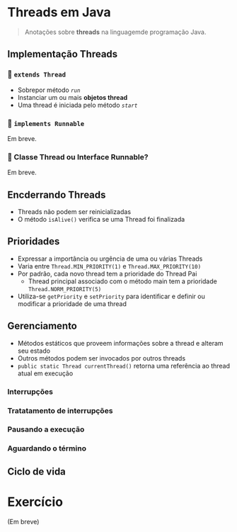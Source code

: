 # Threads em Java
> Anotações sobre **threads** na linguagemde programação Java.

## Implementação Threads
### 📔 `extends Thread`
* Sobrepor método *`run`*
* Instanciar um ou mais **objetos thread**
* Uma thread é iniciada pelo método *`start`*

### 📔 `implements Runnable` 
Em breve.

### 🤔 Classe Thread ou Interface Runnable?
Em breve.

## Encderrando Threads
* Threads não podem ser reinicializadas
* O método `isAlive()` verifica se uma Thread foi finalizada

## Prioridades
* Expressar a importância ou urgência de uma ou várias Threads
* Varia entre `Thread.MIN_PRIORITY(1)` e `Thread.MAX_PRIORITY(10)`
* Por padrão, cada novo thread tem a prioridade do Thread Pai
    * Thread principal associado com o método main tem a prioridade `Thread.NORM_PRIORITY(5)`
* Utiliza-se `getPriority` e `setPriority` para identificar e definir ou modificar a prioridade de uma thread 

## Gerenciamento
* Métodos estáticos que proveem informações sobre a thread e alteram seu estado
* Outros métodos podem ser invocados por outros threads
* `public static Thread currentThread()` retorna uma referência ao thread atual em execução

### Interrupções

### Tratatamento de interrupções

### Pausando a execução

### Aguardando o término

## Ciclo de vida

# Exercício
(Em breve)